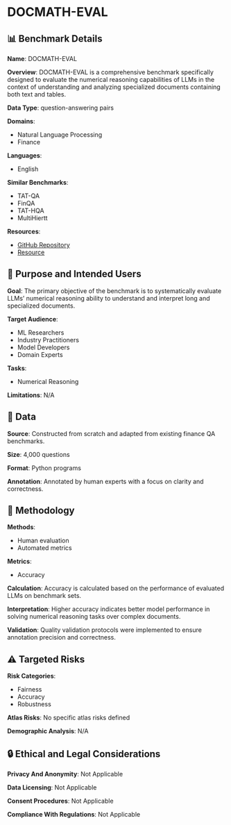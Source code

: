 # DOCMATH-EVAL

## 📊 Benchmark Details

**Name**: DOCMATH-EVAL

**Overview**: DOCMATH-EVAL is a comprehensive benchmark specifically designed to evaluate the numerical reasoning capabilities of LLMs in the context of understanding and analyzing specialized documents containing both text and tables.

**Data Type**: question-answering pairs

**Domains**:
- Natural Language Processing
- Finance

**Languages**:
- English

**Similar Benchmarks**:
- TAT-QA
- FinQA
- TAT-HQA
- MultiHiertt

**Resources**:
- [GitHub Repository](https://github.com/yale-nlp/DocMath-Eval)
- [Resource](https://docmath-eval.github.io/)

## 🎯 Purpose and Intended Users

**Goal**: The primary objective of the benchmark is to systematically evaluate LLMs’ numerical reasoning ability to understand and interpret long and specialized documents.

**Target Audience**:
- ML Researchers
- Industry Practitioners
- Model Developers
- Domain Experts

**Tasks**:
- Numerical Reasoning

**Limitations**: N/A

## 💾 Data

**Source**: Constructed from scratch and adapted from existing finance QA benchmarks.

**Size**: 4,000 questions

**Format**: Python programs

**Annotation**: Annotated by human experts with a focus on clarity and correctness.

## 🔬 Methodology

**Methods**:
- Human evaluation
- Automated metrics

**Metrics**:
- Accuracy

**Calculation**: Accuracy is calculated based on the performance of evaluated LLMs on benchmark sets.

**Interpretation**: Higher accuracy indicates better model performance in solving numerical reasoning tasks over complex documents.

**Validation**: Quality validation protocols were implemented to ensure annotation precision and correctness.

## ⚠️ Targeted Risks

**Risk Categories**:
- Fairness
- Accuracy
- Robustness

**Atlas Risks**:
No specific atlas risks defined

**Demographic Analysis**: N/A

## 🔒 Ethical and Legal Considerations

**Privacy And Anonymity**: Not Applicable

**Data Licensing**: Not Applicable

**Consent Procedures**: Not Applicable

**Compliance With Regulations**: Not Applicable

